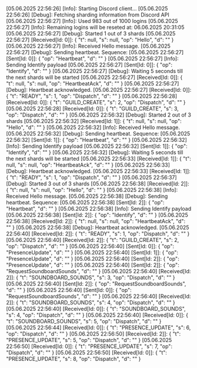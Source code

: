 [05.06.2025 22:56:26] [Info]: Starting Discord client...
[05.06.2025 22:56:26] [Debug]: Fetching sharding information from Discord API
[05.06.2025 22:56:27] [Info]: Used 983 out of 1000 logins
[05.06.2025 22:56:27] [Info]: Remaining logins will be reseted at: 06.06.2025 20:31:05
[05.06.2025 22:56:27] [Debug]: Started 1 out of 3 shards
[05.06.2025 22:56:27] [Received[Id: 0]]: {
  "t": null,
  "s": null,
  "op": "Hello",
  "d": ""
}
[05.06.2025 22:56:27] [Info]: Received Hello message.
[05.06.2025 22:56:27] [Debug]: Sending heartbeat. Sequence: 
[05.06.2025 22:56:27] [Sent[Id: 0]]: {
  "op": "Heartbeat",
  "d": ""
}
[05.06.2025 22:56:27] [Info]: Sending Identify payload
[05.06.2025 22:56:27] [Sent[Id: 0]]: {
  "op": "Identify",
  "d": ""
}
[05.06.2025 22:56:27] [Debug]: Waiting 5 seconds till the next shards will be started
[05.06.2025 22:56:27] [Received[Id: 0]]: {
  "t": null,
  "s": null,
  "op": "HeartbeatAck",
  "d": ""
}
[05.06.2025 22:56:27] [Debug]: Heartbeat acknowledged.
[05.06.2025 22:56:27] [Received[Id: 0]]: {
  "t": "READY",
  "s": 1,
  "op": "Dispatch",
  "d": ""
}
[05.06.2025 22:56:28] [Received[Id: 0]]: {
  "t": "GUILD_CREATE",
  "s": 2,
  "op": "Dispatch",
  "d": ""
}
[05.06.2025 22:56:28] [Received[Id: 0]]: {
  "t": "GUILD_CREATE",
  "s": 3,
  "op": "Dispatch",
  "d": ""
}
[05.06.2025 22:56:32] [Debug]: Started 2 out of 3 shards
[05.06.2025 22:56:32] [Received[Id: 1]]: {
  "t": null,
  "s": null,
  "op": "Hello",
  "d": ""
}
[05.06.2025 22:56:32] [Info]: Received Hello message.
[05.06.2025 22:56:32] [Debug]: Sending heartbeat. Sequence: 
[05.06.2025 22:56:32] [Sent[Id: 1]]: {
  "op": "Heartbeat",
  "d": ""
}
[05.06.2025 22:56:32] [Info]: Sending Identify payload
[05.06.2025 22:56:32] [Sent[Id: 1]]: {
  "op": "Identify",
  "d": ""
}
[05.06.2025 22:56:32] [Debug]: Waiting 5 seconds till the next shards will be started
[05.06.2025 22:56:33] [Received[Id: 1]]: {
  "t": null,
  "s": null,
  "op": "HeartbeatAck",
  "d": ""
}
[05.06.2025 22:56:33] [Debug]: Heartbeat acknowledged.
[05.06.2025 22:56:33] [Received[Id: 1]]: {
  "t": "READY",
  "s": 1,
  "op": "Dispatch",
  "d": ""
}
[05.06.2025 22:56:37] [Debug]: Started 3 out of 3 shards
[05.06.2025 22:56:38] [Received[Id: 2]]: {
  "t": null,
  "s": null,
  "op": "Hello",
  "d": ""
}
[05.06.2025 22:56:38] [Info]: Received Hello message.
[05.06.2025 22:56:38] [Debug]: Sending heartbeat. Sequence: 
[05.06.2025 22:56:38] [Sent[Id: 2]]: {
  "op": "Heartbeat",
  "d": ""
}
[05.06.2025 22:56:38] [Info]: Sending Identify payload
[05.06.2025 22:56:38] [Sent[Id: 2]]: {
  "op": "Identify",
  "d": ""
}
[05.06.2025 22:56:38] [Received[Id: 2]]: {
  "t": null,
  "s": null,
  "op": "HeartbeatAck",
  "d": ""
}
[05.06.2025 22:56:38] [Debug]: Heartbeat acknowledged.
[05.06.2025 22:56:40] [Received[Id: 2]]: {
  "t": "READY",
  "s": 1,
  "op": "Dispatch",
  "d": ""
}
[05.06.2025 22:56:40] [Received[Id: 2]]: {
  "t": "GUILD_CREATE",
  "s": 2,
  "op": "Dispatch",
  "d": ""
}
[05.06.2025 22:56:40] [Sent[Id: 0]]: {
  "op": "PresenceUpdate",
  "d": ""
}
[05.06.2025 22:56:40] [Sent[Id: 1]]: {
  "op": "PresenceUpdate",
  "d": ""
}
[05.06.2025 22:56:40] [Sent[Id: 2]]: {
  "op": "PresenceUpdate",
  "d": ""
}
[05.06.2025 22:56:40] [Sent[Id: 2]]: {
  "op": "RequestSoundboardSounds",
  "d": ""
}
[05.06.2025 22:56:40] [Received[Id: 2]]: {
  "t": "SOUNDBOARD_SOUNDS",
  "s": 3,
  "op": "Dispatch",
  "d": ""
}
[05.06.2025 22:56:40] [Sent[Id: 2]]: {
  "op": "RequestSoundboardSounds",
  "d": ""
}
[05.06.2025 22:56:40] [Sent[Id: 0]]: {
  "op": "RequestSoundboardSounds",
  "d": ""
}
[05.06.2025 22:56:40] [Received[Id: 2]]: {
  "t": "SOUNDBOARD_SOUNDS",
  "s": 4,
  "op": "Dispatch",
  "d": ""
}
[05.06.2025 22:56:40] [Received[Id: 0]]: {
  "t": "SOUNDBOARD_SOUNDS",
  "s": 4,
  "op": "Dispatch",
  "d": ""
}
[05.06.2025 22:56:40] [Received[Id: 0]]: {
  "t": "SOUNDBOARD_SOUNDS",
  "s": 5,
  "op": "Dispatch",
  "d": ""
}
[05.06.2025 22:56:44] [Received[Id: 0]]: {
  "t": "PRESENCE_UPDATE",
  "s": 6,
  "op": "Dispatch",
  "d": ""
}
[05.06.2025 22:56:50] [Received[Id: 2]]: {
  "t": "PRESENCE_UPDATE",
  "s": 5,
  "op": "Dispatch",
  "d": ""
}
[05.06.2025 22:56:50] [Received[Id: 0]]: {
  "t": "PRESENCE_UPDATE",
  "s": 7,
  "op": "Dispatch",
  "d": ""
}
[05.06.2025 22:56:50] [Received[Id: 0]]: {
  "t": "PRESENCE_UPDATE",
  "s": 8,
  "op": "Dispatch",
  "d": ""
}
